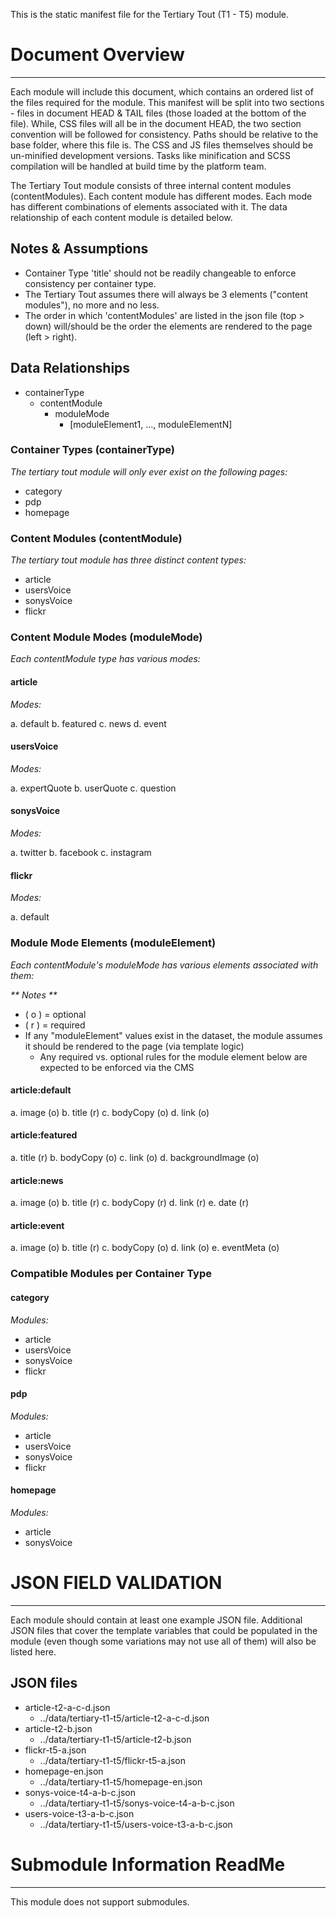 This is the static manifest file for the Tertiary Tout (T1 - T5) module. 


# Document Overview
---


Each module will include this document, which contains an ordered list of the files required for the module. This manifest will be split into two sections - files in document HEAD & TAIL files (those loaded at the bottom of the file). While, CSS files will all be in the document HEAD, the two section convention will be followed for consistency. Paths should be relative to the base folder, where this file is. The CSS and JS files themselves should be un-minified development versions. Tasks like minification and SCSS compilation will be handled at build time by the platform team.

The Tertiary Tout module consists of three internal content modules (contentModules).  Each content module has different modes.  Each mode has different combinations of elements associated with it. The data relationship of each content module is detailed below.  

## Notes & Assumptions 

+ Container Type 'title' should not be readily changeable to enforce consistency per container type. 
+ The Tertiary Tout assumes there will always be 3 elements ("content modules"), no more and no less.
+ The order in which 'contentModules' are listed in the json file (top > down) will/should be the order the elements are rendered to the page (left > right).

## Data Relationships
+ containerType
	+ contentModule
		+ moduleMode
			+ [moduleElement1, ..., moduleElementN]

### Container Types (containerType)
_The tertiary tout module will only ever exist on the following pages:_

+ category
+ pdp
+ homepage

### Content Modules (contentModule)
_The tertiary tout module has three distinct content types:_

+ article
+ usersVoice
+ sonysVoice
+ flickr	

### Content Module Modes (moduleMode)
_Each contentModule type has various modes:_

#### article
_Modes:_

a. default
b. featured
c. news
d. event

#### usersVoice
_Modes:_

a. expertQuote
b. userQuote
c. question

#### sonysVoice
_Modes:_

a. twitter
b. facebook
c. instagram

#### flickr
_Modes:_

a. default


### Module Mode Elements (moduleElement)
_Each contentModule's moduleMode has various elements associated with them:_

_** Notes **_

+ ( o ) = optional
+ ( r ) = required
+ If any "moduleElement" values exist in the dataset, the module assumes it should be rendered to the page (via template logic)
	+ Any required vs. optional rules for the module element below are expected to be enforced via the CMS


#### article:default

a. image (o)
b. title (r)
c. bodyCopy (o)
d. link (o)

#### article:featured

a. title (r)
b. bodyCopy (o)
c. link (o)
d. backgroundImage (o)

#### article:news

a. image (o)
b. title (r)
c. bodyCopy (r)
d. link (r)
e. date (r)

#### article:event

a. image (o)
b. title (r)
c. bodyCopy (o)
d. link (o)
e. eventMeta (o)
	

### Compatible Modules per Container Type

#### category
_Modules:_

+ article
+ usersVoice
+ sonysVoice
+ flickr

#### pdp
_Modules:_

+ article
+ usersVoice
+ sonysVoice
+ flickr

#### homepage
_Modules:_

+ article
+ sonysVoice


# JSON FIELD VALIDATION
---

Each module should contain at least one example JSON file. Additional JSON files that cover the template variables that could be populated in the module (even though some variations may not use all of them) will also be listed here.

## JSON files

+ article-t2-a-c-d.json
	+ ../data/tertiary-t1-t5/article-t2-a-c-d.json
+ article-t2-b.json
	+ ../data/tertiary-t1-t5/article-t2-b.json
+ flickr-t5-a.json
	+ ../data/tertiary-t1-t5/flickr-t5-a.json
+ homepage-en.json
	+ ../data/tertiary-t1-t5/homepage-en.json
+ sonys-voice-t4-a-b-c.json
	+ ../data/tertiary-t1-t5/sonys-voice-t4-a-b-c.json
+ users-voice-t3-a-b-c.json
	+ ../data/tertiary-t1-t5/users-voice-t3-a-b-c.json


# Submodule Information ReadMe
---

This module does not support submodules. 
